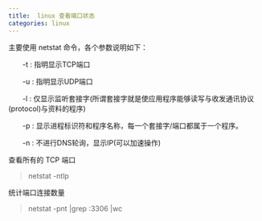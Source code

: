 ```yaml
---
title:  linux 查看端口状态
categories: linux
---
```


主要使用 netstat 命令，各个参数说明如下：

　　-t : 指明显示TCP端口

　　-u : 指明显示UDP端口

　　-l : 仅显示监听套接字(所谓套接字就是使应用程序能够读写与收发通讯协议(protocol)与资料的程序)

　　-p : 显示进程标识符和程序名称，每一个套接字/端口都属于一个程序。

　　-n : 不进行DNS轮询，显示IP(可以加速操作)

查看所有的 TCP 端口

> netstat -ntlp   

统计端口连接数量

> netstat -pnt |grep :3306 |wc
